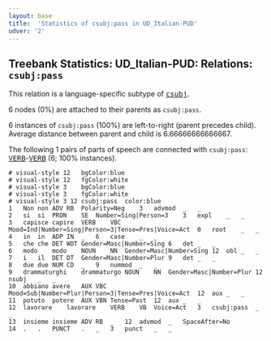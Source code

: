 ```yaml
---
layout: base
title:  'Statistics of csubj:pass in UD_Italian-PUD'
udver: '2'
---
```


## Treebank Statistics: UD_Italian-PUD: Relations: `csubj:pass`

This relation is a language-specific subtype of <tt><a href="it_pud-dep-csubj.html">csubj</a></tt>.

6 nodes (0%) are attached to their parents as `csubj:pass`.

6 instances of `csubj:pass` (100%) are left-to-right (parent precedes child).
Average distance between parent and child is 6.66666666666667.

The following 1 pairs of parts of speech are connected with `csubj:pass`: <tt><a href="it_pud-pos-VERB.html">VERB</a></tt>-<tt><a href="it_pud-pos-VERB.html">VERB</a></tt> (6; 100% instances).


~~~ conllu
# visual-style 12	bgColor:blue
# visual-style 12	fgColor:white
# visual-style 3	bgColor:blue
# visual-style 3	fgColor:white
# visual-style 3 12 csubj:pass	color:blue
1	Non	non	ADV	RB	Polarity=Neg	3	advmod	_	_
2	si	si	PRON	SE	Number=Sing|Person=3	3	expl	_	_
3	capisce	capire	VERB	VBC	Mood=Ind|Number=Sing|Person=3|Tense=Pres|Voice=Act	0	root	_	_
4	in	in	ADP	IN	_	6	case	_	_
5	che	che	DET	WDT	Gender=Masc|Number=Sing	6	det	_	_
6	modo	modo	NOUN	NN	Gender=Masc|Number=Sing	12	obl	_	_
7	i	il	DET	DT	Gender=Masc|Number=Plur	9	det	_	_
8	due	due	NUM	CD	_	9	nummod	_	_
9	drammaturghi	drammaturgo	NOUN	NN	Gender=Masc|Number=Plur	12	nsubj	_	_
10	abbiano	avere	AUX	VBC	Mood=Sub|Number=Plur|Person=3|Tense=Pres|Voice=Act	12	aux	_	_
11	potuto	potere	AUX	VBN	Tense=Past	12	aux	_	_
12	lavorare	lavorare	VERB	VB	Voice=Act	3	csubj:pass	_	_
13	insieme	insieme	ADV	RB	_	12	advmod	_	SpaceAfter=No
14	.	.	PUNCT	.	_	3	punct	_	_

~~~


